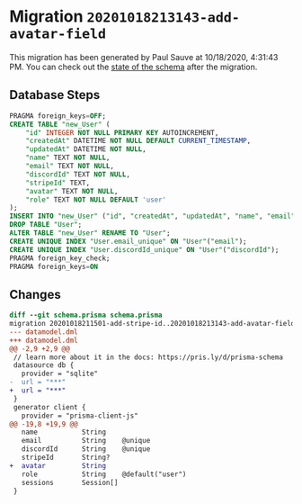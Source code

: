 # Migration `20201018213143-add-avatar-field`

This migration has been generated by Paul Sauve at 10/18/2020, 4:31:43 PM.
You can check out the [state of the schema](./schema.prisma) after the migration.

## Database Steps

```sql
PRAGMA foreign_keys=OFF;
CREATE TABLE "new_User" (
    "id" INTEGER NOT NULL PRIMARY KEY AUTOINCREMENT,
    "createdAt" DATETIME NOT NULL DEFAULT CURRENT_TIMESTAMP,
    "updatedAt" DATETIME NOT NULL,
    "name" TEXT NOT NULL,
    "email" TEXT NOT NULL,
    "discordId" TEXT NOT NULL,
    "stripeId" TEXT,
    "avatar" TEXT NOT NULL,
    "role" TEXT NOT NULL DEFAULT 'user'
);
INSERT INTO "new_User" ("id", "createdAt", "updatedAt", "name", "email", "role", "discordId", "stripeId") SELECT "id", "createdAt", "updatedAt", "name", "email", "role", "discordId", "stripeId" FROM "User";
DROP TABLE "User";
ALTER TABLE "new_User" RENAME TO "User";
CREATE UNIQUE INDEX "User.email_unique" ON "User"("email");
CREATE UNIQUE INDEX "User.discordId_unique" ON "User"("discordId");
PRAGMA foreign_key_check;
PRAGMA foreign_keys=ON
```

## Changes

```diff
diff --git schema.prisma schema.prisma
migration 20201018211501-add-stripe-id..20201018213143-add-avatar-field
--- datamodel.dml
+++ datamodel.dml
@@ -2,9 +2,9 @@
 // learn more about it in the docs: https://pris.ly/d/prisma-schema
 datasource db {
   provider = "sqlite"
-  url = "***"
+  url = "***"
 }
 generator client {
   provider = "prisma-client-js"
@@ -19,8 +19,9 @@
   name           String
   email          String    @unique
   discordId      String    @unique
   stripeId       String?
+  avatar         String
   role           String    @default("user")
   sessions       Session[]
 }
```


